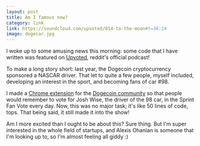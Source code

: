```yaml
---
layout: post
title: Am I famous now?
category: link
link: https://soundcloud.com/upvoted/014-to-the-moon#t=36:14
image: dogecar.jpg
---
```


I woke up to some amusing news this morning: some code that I have written was featured on [Upvoted](https://soundcloud.com/upvoted), reddit's official podcast!

To make a long story short: last year, the Dogecoin cryptocurrency sponsored a NASCAR driver. That let to quite a few people, myself included, developing an interest in the sport, and becoming fans of car #98.

I made a [Chrome extension](https://github.com/MaximeKjaer/NASCAR-votes) for the [Dogecoin community](http://reddit.com/r/dogecoin) so that people would remember to vote for Josh Wise, the driver of the 98 car, in the Sprint Fan Vote every day. Now, this was no major task; it's like 50 lines of code, tops. That being said, it still made it into the show! 

Am I more excited than I ought to be about this? Sure thing. But I'm super interested in the whole field of startups, and Alexis Ohanian is someone that I'm looking up to, so I'm almost feeling all giddy :)